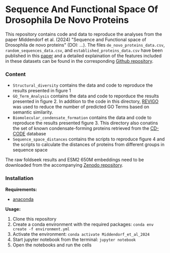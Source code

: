 # Sequence And Functional Space Of Drosophila De Novo Proteins

This repository contains code and data to reproduce the analyses from the paper Middendorf et al. (2024) "Sequence and Functional space of Drosophila de novo proteins" (DOI: ...). The files `de_novo_proteins_data.csv`, `random_sequences_data.csv`, and `established_proteins_data.csv` have been published in this [paper](https://doi.org/10.1002/prot.26652) and a detailed explaination of the features included in these datasets can be found in the corresponding [Github repository](https://github.com/LasseMiddendorf/de-novo-structure-disorder-predictor-performance/tree/main/Data).

 

### Content
- `Structural_diversity` contains the data and code to reproduce the results presented in figure 1
- `GO_Term_Analysis` contains the data and code to reporduce the results presented in figure 2. In addition to the code in this directory, [REVIGO](http://revigo.irb.hr) was used to reduce the number of predicted GO Terms based on semantic similarity.
-  `Biomolecular_condensate_formation` contains the data and code to reproduce the results presented figure 3. This directory also conatins the set of known condensate-forming proteins retrieved from the [CD-CODE](https://cd-code.org) database
- `Sequence_space_distances` contains the scripts to reproduce figure 4 and the scripts to calculate the distances of proteins from different groups in sequence space 

The raw foldseek results and ESM2 650M embeddings need to be downloaded from the accompanying [Zenodo repository](10.5281/zenodo.10557890).

### Installation

**Requirements:**
- [anaconda](https://www.anaconda.com/products/individual)

**Usage:**
1. Clone this repository
2. Create a conda environment with the required packages: `conda env create -f environment.yml`
3. Activate the environment: `conda activate Middendorf_et_al_2024`
4. Start jupyter notebook from the terminal: `jupyter notebook`
5. Open the notebooks and run the cells
